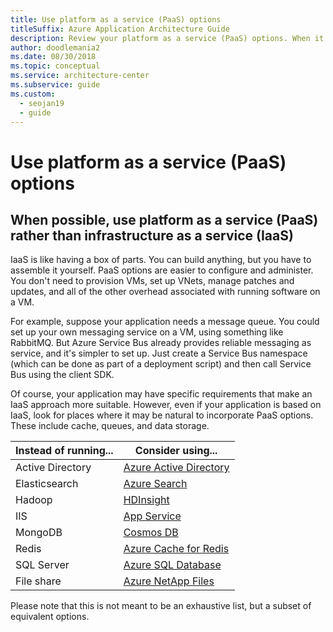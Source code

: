 ```yaml
---
title: Use platform as a service (PaaS) options
titleSuffix: Azure Application Architecture Guide
description: Review your platform as a service (PaaS) options. When it's possible, choose PaaS over infrastructure as a service (IaaS).
author: doodlemania2
ms.date: 08/30/2018
ms.topic: conceptual
ms.service: architecture-center
ms.subservice: guide
ms.custom:
  - seojan19
  - guide
---
```


# Use platform as a service (PaaS) options

## When possible, use platform as a service (PaaS) rather than infrastructure as a service (IaaS)

IaaS is like having a box of parts. You can build anything, but you have to assemble it yourself. PaaS options are easier to configure and administer. You don't need to provision VMs, set up VNets, manage patches and updates, and all of the other overhead associated with running software on a VM.

For example, suppose your application needs a message queue. You could set up your own messaging service on a VM, using something like RabbitMQ. But Azure Service Bus already provides reliable messaging as service, and it's simpler to set up. Just create a Service Bus namespace (which can be done as part of a deployment script) and then call Service Bus using the client SDK.

Of course, your application may have specific requirements that make an IaaS approach more suitable. However, even if your application is based on IaaS, look for places where it may be natural to incorporate PaaS options. These include cache, queues, and data storage.

| Instead of running... | Consider using... |
|-----------------------|-------------|
| Active Directory | [Azure Active Directory](/azure/active-directory/fundamentals/active-directory-whatis) |
| Elasticsearch | [Azure Search](/azure/search/search-what-is-azure-search) |
| Hadoop | [HDInsight](/azure/hdinsight/hdinsight-overview) |
| IIS | [App Service](/azure/app-service/overview) |
| MongoDB | [Cosmos DB](/azure/cosmos-db/introduction) |
| Redis | [Azure Cache for Redis](/azure/azure-cache-for-redis/cache-overview) |
| SQL Server | [Azure SQL Database](/azure/sql-database/sql-database-technical-overview) |
| File share | [Azure NetApp Files](/azure/azure-netapp-files/azure-netapp-files-introduction) |

Please note that this is not meant to be an exhaustive list, but a subset of equivalent options.